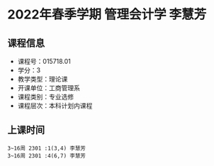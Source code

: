 # 2022年春季学期 管理会计学 李慧芳






## 课程信息

- 课程号：015718.01
- 学分：3
- 教学类型：理论课
- 开课单位：工商管理系
- 课程类别：专业选修
- 课程层次：本科计划内课程

## 上课时间

```
3~16周 2301 :1(3,4) 李慧芳
3~16周 2301 :4(6,7) 李慧芳
```

